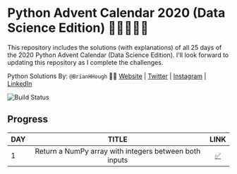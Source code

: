 # Python Advent Calendar 2020 (Data Science Edition) 🐍🎄🎁🎅🎉 
This repository includes the solutions (with explanations) of all 25 days of the 2020 Python Advent Calendar (Data Science Edition). I'll look forward to updating this repository as I complete the challenges.

Python Solutions By: `@BrianHHough` 👨‍💻 [Website](https://BrianHHough.com) 
| 
[Twitter](https://twitter.com/BrianHHough)
|
[Instagram](https://instagram.com/BrianHHough)
|
[LinkedIn](https://linkedin.com/in/BrianHHough)

![Build Status](https://github.com/BrianHHough/Python-Advent-Calendar-2020-Data-Science-Edition/workflows/Build%20Status/badge.svg)

## Progress
| DAY | TITLE | LINK |
|:---|:---:|:---:|
| 1 | Return a NumPy array with integers between both inputs | [✅](https://github.com/BrianHHough/Python-Advent-Calendar-2020-Data-Science-Edition/tree/main/Day-1) |



